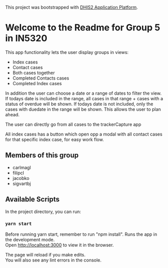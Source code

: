 This project was bootstrapped with [DHIS2 Application Platform](https://github.com/dhis2/app-platform).

# Welcome to the Readme for Group 5 in IN5320

This app functionality lets the user display groups in views:

- Index cases
- Contact cases
- Both cases together
- Completed Contacts cases
- Completed Index cases

In addition the user can choose a date or a range of dates to filter the view.
If todays date is included in the range, all cases in that range + cases with a status of overdue will be shown.
If todays date is not included, only the cases with duedate in the range will be shown. This allows the user to plan ahead.

The user can directly go from all cases to the trackerCapture app

All index cases has a button which open opp a modal with all contact cases for that specific index case, for easy work flow.

## Members of this group

- carlmagl
- filipcl
- jacobko
- sigvartbj

## Available Scripts

In the project directory, you can run:

### `yarn start`

Before running yarn start, remember to run "npm install".
Runs the app in the development mode.<br />
Open [http://localhost:3000](http://localhost:3000) to view it in the browser.

The page will reload if you make edits.<br />
You will also see any lint errors in the console.
